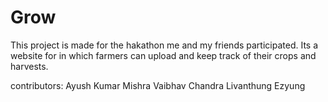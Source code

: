 
#  Grow

This project is made for the hakathon me and my friends participated. Its a website for in which farmers can upload and keep track of their crops and harvests.

contributors: Ayush Kumar Mishra
              Vaibhav Chandra
              Livanthung Ezyung
